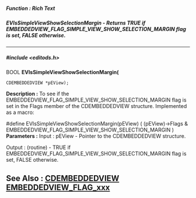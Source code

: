 ##### Function : Rich Text
##### EVIsSimpleViewShowSelectionMargin - Returns TRUE if EMBEDDEDVIEW_FLAG_SIMPLE_VIEW_SHOW_SELECTION_MARGIN flag is set, FALSE otherwise.
---
##### #include <editods.h>
BOOL **EVIsSimpleViewShowSelectionMargin(**

	CDEMBEDDEDVIEW *pEView);
**Description :**
To see if the EMBEDDEDVIEW_FLAG_SIMPLE_VIEW_SHOW_SELECTION_MARGIN flag is set 
in the Flags member of the CDEMBEDDEDVIEW structure.  Implemented as a macro:

#define EVIsSimpleViewShowSelectionMargin(pEView) ( (pEView)->Flags & 
EMBEDDEDVIEW_FLAG_SIMPLE_VIEW_SHOW_SELECTION_MARGIN )
**Parameters :**
Input :
pEView  -  Pointer to the CDEMBEDDEDVIEW structure.

Output :
(routine)  -  TRUE if EMBEDDEDVIEW_FLAG_SIMPLE_VIEW_SHOW_SELECTION_MARGIN flag is set, FALSE otherwise.


**See Also :**
[CDEMBEDDEDVIEW](D:/md_files/CDEMBEDDEDVIEW.md)
[EMBEDDEDVIEW_FLAG_xxx](D:/md_files/EMBEDDEDVIEW_FLAG_xxx.md)
---
